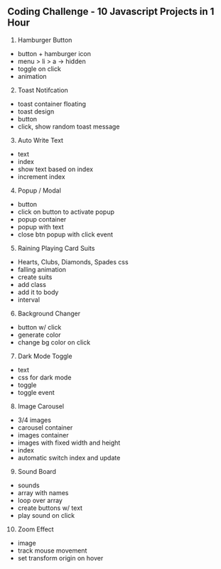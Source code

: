 ## Coding Challenge - 10 Javascript Projects in 1 Hour

1. Hamburger Button

- button + hamburger icon
- menu > li > a -> hidden
- toggle on click
- animation

2. Toast Notifcation

- toast container floating
- toast design
- button
- click, show random toast message

3. Auto Write Text

- text
- index
- show text based on index
- increment index

4. Popup / Modal

- button
- click on button to activate popup
- popup container
- popup with text
- close btn popup with click event

5. Raining Playing Card Suits

- Hearts, Clubs, Diamonds, Spades css
- falling animation
- create suits
- add class
- add it to body
- interval


6. Background Changer

- button w/ click
- generate color
- change bg color on click


7. Dark Mode Toggle

- text
- css for dark mode
- toggle
- toggle event


8. Image Carousel

- 3/4 images
- carousel container
- images container
- images with fixed width and height
- index
- automatic switch index and update


9. Sound Board

- sounds
- array with names
- loop over array
- create buttons w/ text
- play sound on click


10.  Zoom Effect

- image
- track mouse movement
- set transform origin on hover

